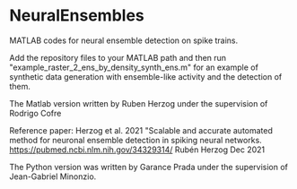 # NeuralEnsembles
MATLAB codes for neural ensemble detection on spike trains. 

Add the repository files to your MATLAB path and then run "example_raster_2_ens_by_density_synth_ens.m" for an example of synthetic data generation with ensemble-like activity and the detection of them.

The Matlab version written by Ruben Herzog under the supervision of Rodrigo Cofre

Reference paper: Herzog et al. 2021 "Scalable and accurate automated method for neuronal ensemble detection in spiking neural networks.
https://pubmed.ncbi.nlm.nih.gov/34329314/
Rubén Herzog Dec 2021

The Python version was written by Garance Prada under the supervision of Jean-Gabriel Minonzio.
